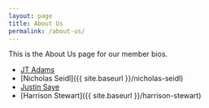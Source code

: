 ```yaml
---
layout: page
title: About Us
permalink: /about-us/
---
```


This is the About Us page for our member bios.

- [JT Adams](/team/jt-adams)  
- [Nicholas Seidl]({{ site.baseurl }}/nicholas-seidl)  
- [Justin Saye](/team/justin-saye)  
- [Harrison Stewart]({{ site.baseurl }}/harrison-stewart)
